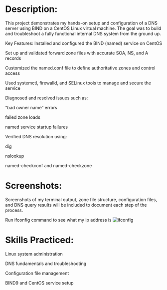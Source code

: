 #  Description:
This project demonstrates my hands-on setup and configuration of a DNS server using BIND on a CentOS Linux virtual machine. The goal was to build and troubleshoot a fully functional internal DNS system from the ground up.


Key Features:
Installed and configured the BIND (named) service on CentOS

Set up and validated forward zone files with accurate SOA, NS, and A records

Customized the named.conf file to define authoritative zones and control access

Used systemctl, firewalld, and SELinux tools to manage and secure the service

Diagnosed and resolved issues such as:

“bad owner name” errors

failed zone loads

named service startup failures

Verified DNS resolution using:

dig

nslookup

named-checkconf and named-checkzone



# Screenshots:
Screenshots of my terminal output, zone file structure, configuration files, and DNS query results will be included to document each step of the process.

Run ifconfig command to see what my ip address is ![ifconfig](https://github.com/user-attachments/assets/60efd6bd-2024-480d-b23e-b4b57d2da9e5)











# Skills Practiced:
Linux system administration

DNS fundamentals and troubleshooting

Configuration file management

BIND9 and CentOS service setup

